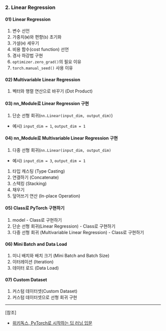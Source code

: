 ### 2. Linear Regression

#### 01) Linear Regression

1. 변수 선언
2. 가중치(`W`)와 편향(`b`) 초기화
3. 가설(`H`) 세우기
4. 비용 함수(cost function) 선언
5. 경사 하강법 구현
6. `optimizer.zero_grad()`의 필요 이유
7. `torch.manual_seed()` 사용 이유


#### 02) Multivariable Linear Regression

1. 벡터와 행렬 연산으로 바꾸기 (Dot Product)

#### 03) nn_Module로 Linear Regression 구현 

1. 단순 선형 회귀(`nn.Linear(input_dim, output_dim)`)
- 예시) `input_dim = 1`, `output_dim = 1`

#### 04) nn_Module로 Multivariable Linear Regression 구현 

1. 다중 선형 회귀(`nn.Linear(input_dim, output_dim)`
- 예시) `input_dim = 3`, `output_dim = 1`

1. 타입 캐스팅 (Type Casting)
2. 연결하기 (Concatenate)
3. 스텍킹 (Stacking)
4. 채우기
5. 덮어쓰기 연산 (In-place Operation)

#### 05) Class로 PyTorch 구현하기

1. model - Class로 구현하기
2. 단순 선형 회귀(Linear Regression) - Class로 구현하기
3. 다중 선형 회귀 (Multivariable Linear Regression) - Class로 구현하기

#### 06) Mini Batch and Data Load

1. 미니 배치와 배치 크기 (Mini Batch and Batch Size)
2. 이터레이션 (Iteration)
3. 데이터 로드 (Data Load)

#### 07) Custom Dataset

1. 커스텀 데이터셋(Custom Dataset)
2. 커스텀 데이터셋으로 선형 회귀 구현
 






-----
[참조]
- [위키독스, PyTorch로 시작하는 딥 러닝 입문](https://wikidocs.net/book/2788)
